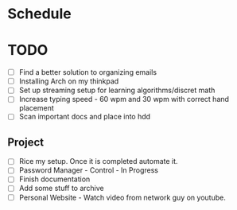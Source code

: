 # Schedule
# TODO
- [ ] Find a better solution to organizing emails
- [ ] Installing Arch on my thinkpad
- [ ] Set up streaming setup for learning algorithms/discret math
- [ ] Increase typing speed - 60 wpm and 30 wpm with correct hand placement
- [ ] Scan important docs and place into hdd

## Project
- [ ] Rice my setup. Once it is completed automate it. 
- [ ] Password Manager - Control - In Progress
- [ ] Finish documentation 
- [ ] Add some stuff to archive
- [ ] Personal Website - Watch video from network guy on youtube. 

